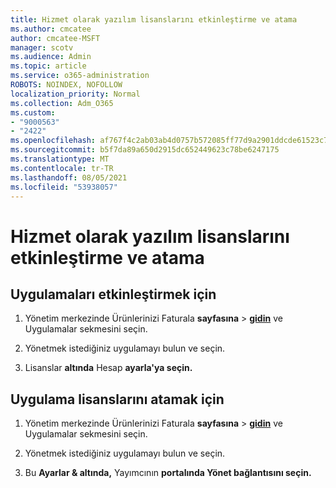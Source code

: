 ```yaml
---
title: Hizmet olarak yazılım lisanslarını etkinleştirme ve atama
ms.author: cmcatee
author: cmcatee-MSFT
manager: scotv
ms.audience: Admin
ms.topic: article
ms.service: o365-administration
ROBOTS: NOINDEX, NOFOLLOW
localization_priority: Normal
ms.collection: Adm_O365
ms.custom:
- "9000563"
- "2422"
ms.openlocfilehash: af767f4c2ab03ab4d0757b572085ff77d9a2901ddcde61523c7f314b11726f25
ms.sourcegitcommit: b5f7da89a650d2915dc652449623c78be6247175
ms.translationtype: MT
ms.contentlocale: tr-TR
ms.lasthandoff: 08/05/2021
ms.locfileid: "53938057"
---
```

# <a name="activate-and-assign-software-as-a-service-app-licenses"></a>Hizmet olarak yazılım lisanslarını etkinleştirme ve atama 

## <a name="to-activate-apps"></a>Uygulamaları etkinleştirmek için

1. Yönetim merkezinde Ürünlerinizi Faturala **sayfasına**  >  **[gidin](https://go.microsoft.com/fwlink/p/?linkid=842054)** ve  Uygulamalar sekmesini seçin.

2. Yönetmek istediğiniz uygulamayı bulun ve seçin.

3. Lisanslar **altında** Hesap **ayarla'ya seçin.**  

## <a name="to-assign-app-licenses"></a>Uygulama lisanslarını atamak için

1. Yönetim merkezinde Ürünlerinizi Faturala **sayfasına**  >  **[gidin](https://go.microsoft.com/fwlink/p/?linkid=842054)** ve  Uygulamalar sekmesini seçin.

2. Yönetmek istediğiniz uygulamayı bulun ve seçin.  

3. Bu **Ayarlar & altında,** Yayımcının **portalında Yönet bağlantısını seçin.**